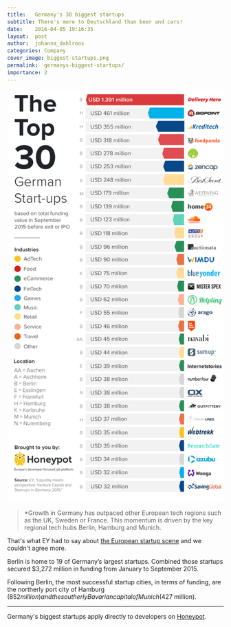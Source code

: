 ```yaml
---
title:   Germany's 30 biggest startups
subtitle: There's more to Deutschland than beer and cars!
date:    2016-04-05 19:16:35
layout:  post
author:  johanna_dahlroos
categories: Company
cover_image: biggest-startups.png
permalink:  germanys-biggest-startups/
importance: 2
---
```


![germanys biggest startups](/assets/images/top30.png)

>*Growth in Germany has outpaced other European tech regions such as the UK, Sweden or France. This momentum is driven by the key regional tech hubs Berlin, Hamburg and Munich.

That's what EY had to say about [the European startup scene][1] and we couldn't agree more. 

Berlin is home to 19 of Germany’s largest startups. Combined those startups secured $3,272 million in funding from January to September 2015. 

Following Berlin, the most successful startup cities, in terms of funding, are the northerly port city of Hamburg ($852 million) and the southerly Bavarian capital of Munich ($427 million). 


* * *

Germany's biggest startups apply directly to developers on [Honeypot][2]. 

[1]: http://www.ey.com/Publication/vwLUAssets/ey-venture-capital-and-start-ups-in-germany-2015/$FILE/ey-venture-capital-and-start-ups-in-germany-2015.pdf 
[2]: https://www.honeypot.io/pages/how_does_it_work?utm_source=blog30
